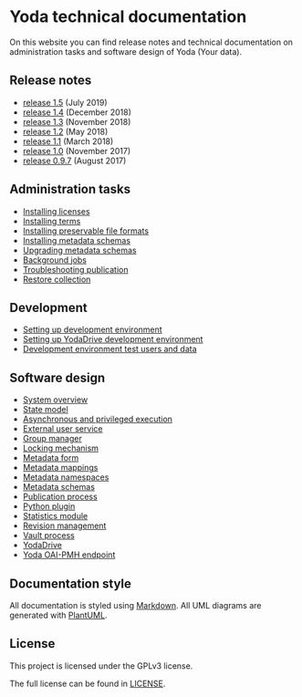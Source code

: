 # Yoda technical documentation
On this website you can find release notes and technical documentation on administration tasks and software design of Yoda (Your data).

## Release notes
- [release 1.5](release-notes/release-1.5.md) (July 2019)
- [release 1.4](release-notes/release-1.4.md) (December 2018)
- [release 1.3](release-notes/release-1.3.md) (November 2018)
- [release 1.2](release-notes/release-1.2.md) (May 2018)
- [release 1.1](release-notes/release-1.1.md) (March 2018)
- [release 1.0](release-notes/release-1.0.md) (November 2017)
- [release 0.9.7](release-notes/release-0.9.7.md) (August 2017)

## Administration tasks
- [Installing licenses](administration/installing-licenses.md)
- [Installing terms](administration/installing-terms.md)
- [Installing preservable file formats](administration/installing-preservable-file-formats.md)
- [Installing metadata schemas](administration/installing-metadata-schemas.md)
- [Upgrading metadata schemas](administration/upgrading-metadata-schemas.md)
- [Background jobs](administration/background-jobs.md)
- [Troubleshooting publication](administration/troubleshooting-publication.md)
- [Restore collection](administration/restore-collection.md)

## Development
- [Setting up development environment](development/setting-up-development-environment.md)
- [Setting up YodaDrive development environment](development/yodadrive-development-environment.md)
- [Development environment test users and data](development/development-test-data.md)

## Software design
- [System overview](design/system-overview.md)
- [State model](design/state-model.md)
- [Asynchronous and privileged execution](design/async-system-execution.md)
- [External user service](design/external-user-service.md)
- [Group manager](design/group-manager.md)
- [Locking mechanism](design/locking-mechanism.md)
- [Metadata form](design/metadata-form.md)
- [Metadata mappings](design/metadata-mappings.md)
- [Metadata namespaces](design/metadata-namespaces.md)
- [Metadata schemas](design/metadata-schemas.md)
- [Publication process](design/publication-process.md)
- [Python plugin](design/python-plugin.md)
- [Statistics module](design/statistics.md)
- [Revision management](design/revisions.md)
- [Vault process](design/vault-process.md)
- [YodaDrive](design/yodadrive.md)
- [Yoda OAI-PMH endpoint](design/yoda-moai.md)


## Documentation style
All documentation is styled using [Markdown](https://guides.github.com/features/mastering-markdown/).
All UML diagrams are generated with [PlantUML](http://plantuml.com/).

## License
This project is licensed under the GPLv3 license.

The full license can be found in [LICENSE](LICENSE).
